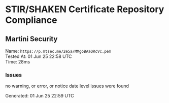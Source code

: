 # STIR/SHAKEN Certificate Repository Compliance

## Martini Security

Name: `https://p.mtsec.me/2e5a/MMgoBAaQRcVc.pem`\
Tested At: 01 Jun 25 22:58 UTC\
Time: 28ms

### Issues

no warning, or error, or notice date level issues were found

Generated: 01 Jun 25 22:59 UTC